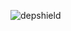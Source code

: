 ![depshield](https://14gxy2qgoj.execute-api.us-east-2.amazonaws.com/prod/badges/depshield-ci/ci-project-20/depshield.svg)
<!-- ![depshield](https://staging.depshield.sonatype.org/badges/depshield-ci/ci-project-20/depshield.svg) -->
